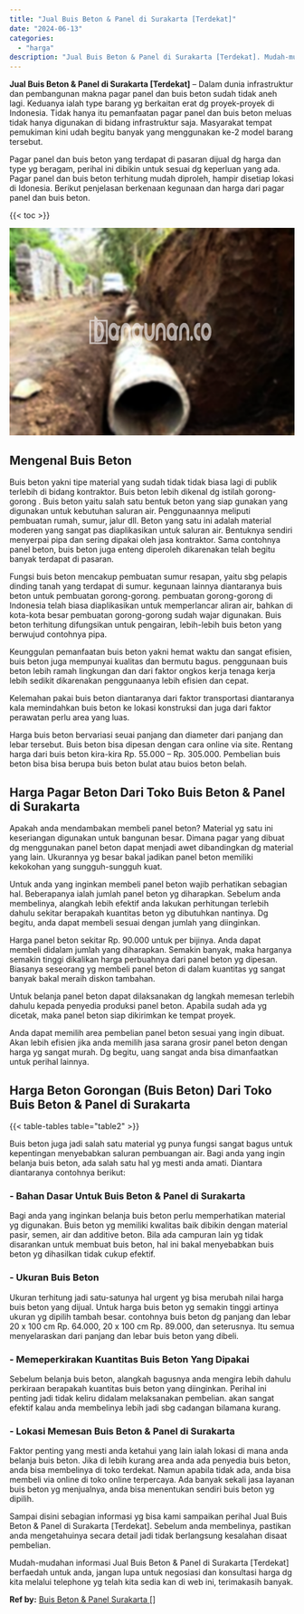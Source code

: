 ```yaml
---
title: "Jual Buis Beton & Panel di Surakarta [Terdekat]"
date: "2024-06-13"
categories: 
  - "harga"
description: "Jual Buis Beton & Panel di Surakarta [Terdekat]. Mudah-mudahan informasi Jual Buis Beton & Panel di Surakarta [Terdekat] berfaedah untuk anda, jangan lupa..."
---
```


**Jual Buis Beton & Panel di Surakarta \[Terdekat\]** – Dalam dunia infrastruktur dan pembangunan makna pagar panel dan buis beton sudah tidak aneh lagi. Keduanya ialah type barang yg berkaitan erat dg proyek-proyek di Indonesia. Tidak hanya itu pemanfaatan pagar panel dan buis beton meluas tidak hanya digunakan di bidang infrastruktur saja. Masyarakat tempat pemukiman kini udah begitu banyak yang menggunakan ke-2 model barang tersebut.

Pagar panel dan buis beton yang terdapat di pasaran dijual dg harga dan type yg beragam, perihal ini dibikin untuk sesuai dg keperluan yang ada. Pagar panel dan buis beton terhitung mudah diproleh, hampir disetiap lokasi di Idonesia. Berikut penjelasan berkenaan kegunaan dan harga dari pagar panel dan buis beton.

{{< toc >}}

![Jual Buis Beton & Panel di Surakarta [Terdekat]](/images/jual-panel-buis-beton-murah-14.png)

## Mengenal Buis Beton

Buis beton yakni tipe material yang sudah tidak tidak biasa lagi di publik terlebih di bidang kontraktor. Buis beton lebih dikenal dg istilah gorong-gorong . Buis beton yaitu salah satu bentuk beton yang siap gunakan yang digunakan untuk kebutuhan saluran air. Penggunaannya meliputi pembuatan rumah, sumur, jalur dll. Beton yang satu ini adalah material moderen yang sangat pas diaplikasikan untuk saluran air. Bentuknya sendiri menyerpai pipa dan sering dipakai oleh jasa kontraktor. Sama contohnya panel beton, buis beton juga enteng diperoleh dikarenakan telah begitu banyak terdapat di pasaran.

Fungsi buis beton mencakup pembuatan sumur resapan, yaitu sbg pelapis dinding tanah yang terdapat di sumur. kegunaan lainnya diantaranya buis beton untuk pembuatan gorong-gorong. pembuatan gorong-gorong di Indonesia telah biasa diaplikasikan untuk memperlancar aliran air, bahkan di kota-kota besar pembuatan gorong-gorong sudah wajar digunakan. Buis beton terhitung difungsikan untuk pengairan, lebih-lebih buis beton yang berwujud contohnya pipa.

Keunggulan pemanfaatan buis beton yakni hemat waktu dan sangat efisien, buis beton juga mempunyai kualitas dan bermutu bagus. penggunaan buis beton lebih ramah lingkungan dan dari faktor ongkos kerja tenaga kerja lebih sedikit dikarenakan penggunaanya lebih efisien dan cepat.

Kelemahan pakai buis beton diantaranya dari faktor transportasi diantaranya kala memindahkan buis beton ke lokasi konstruksi dan juga dari faktor perawatan perlu area yang luas.

Harga buis beton bervariasi seuai panjang dan diameter dari panjang dan lebar tersebut. Buis beton bisa dipesan dengan cara online via site. Rentang harga dari buis beton kira-kira Rp. 55.000 – Rp. 305.000. Pembelian buis beton bisa bisa berupa buis beton bulat atau buios beton belah.

## Harga Pagar Beton Dari Toko Buis Beton & Panel di Surakarta

Apakah anda mendambakan membeli panel beton? Material yg satu ini keseriangan digunakan untuk bangunan besar. Dimana pagar yang dibuat dg menggunakan panel beton dapat menjadi awet dibandingkan dg material yang lain. Ukurannya yg besar bakal jadikan panel beton memiliki kekokohan yang sungguh-sungguh kuat.

Untuk anda yang inginkan membeli panel beton wajib perhatikan sebagian hal. Beberapanya ialah jumlah panel beton yg diharapkan. Sebelum anda membelinya, alangkah lebih efektif anda lakukan perhitungan terlebih dahulu sekitar berapakah kuantitas beton yg dibutuhkan nantinya. Dg begitu, anda dapat membeli sesuai dengan jumlah yang diinginkan.

Harga panel beton sekitar Rp. 90.000 untuk per bijinya. Anda dapat membeli didalam jumlah yang diharapkan. Semakin banyak, maka harganya semakin tinggi dikalikan harga perbuahnya dari panel beton yg dipesan. Biasanya seseorang yg membeli panel beton di dalam kuantitas yg sangat banyak bakal meraih diskon tambahan.

Untuk belanja panel beton dapat dilaksanakan dg langkah memesan terlebih dahulu kepada penyedia produksi panel beton. Apabila sudah ada yg dicetak, maka panel beton siap dikirimkan ke tempat proyek.

Anda dapat memilih area pembelian panel beton sesuai yang ingin dibuat. Akan lebih efisien jika anda memilih jasa sarana grosir panel beton dengan harga yg sangat murah. Dg begitu, uang sangat anda bisa dimanfaatkan untuk perihal lainnya.

## Harga Beton Gorongan (Buis Beton) Dari Toko Buis Beton & Panel di Surakarta

{{< table-tables table="table2" >}}

Buis beton juga jadi salah satu material yg punya fungsi sangat bagus untuk kepentingan menyebabkan saluran pembuangan air. Bagi anda yang ingin belanja buis beton, ada salah satu hal yg mesti anda amati. Diantara diantaranya contohnya berikut:

### \- Bahan Dasar Untuk Buis Beton & Panel di Surakarta

Bagi anda yang inginkan belanja buis beton perlu memperhatikan material yg digunakan. Buis beton yg memiliki kwalitas baik dibikin dengan material pasir, semen, air dan additive beton. Bila ada campuran lain yg tidak disarankan untuk membuat buis beton, hal ini bakal menyebabkan buis beton yg dihasilkan tidak cukup efektif.

### \- Ukuran Buis Beton

Ukuran terhitung jadi satu-satunya hal urgent yg bisa merubah nilai harga buis beton yang dijual. Untuk harga buis beton yg semakin tinggi artinya ukuran yg dipilih tambah besar. contohnya buis beton dg panjang dan lebar 20 x 100 cm Rp. 64.000, 20 x 100 cm Rp. 89.000, dan seterusnya. Itu semua menyelaraskan dari panjang dan lebar buis beton yang dibeli.

### \- Memeperkirakan Kuantitas Buis Beton Yang Dipakai

Sebelum belanja buis beton, alangkah bagusnya anda mengira lebih dahulu perkiraan berapakah kuantitas buis beton yang diinginkan. Perihal ini penting jadi tidak keliru didalam melaksanakan pembelian. akan sangat efektif kalau anda membelinya lebih jadi sbg cadangan bilamana kurang.

### \- Lokasi Memesan Buis Beton & Panel di Surakarta

Faktor penting yang mesti anda ketahui yang lain ialah lokasi di mana anda belanja buis beton. Jika di lebih kurang area anda ada penyedia buis beton, anda bisa membelinya di toko terdekat. Namun apabila tidak ada, anda bisa membeli via online di toko online terpercaya. Ada banyak sekali jasa layanan buis beton yg menjualnya, anda bisa menentukan sendiri buis beton yg dipilih.

Sampai disini sebagian informasi yg bisa kami sampaikan perihal Jual Buis Beton & Panel di Surakarta \[Terdekat\]. Sebelum anda membelinya, pastikan anda mengetahuinya secara detail jadi tidak berlangsung kesalahan disaat pembelian.

Mudah-mudahan informasi Jual Buis Beton & Panel di Surakarta \[Terdekat\] berfaedah untuk anda, jangan lupa untuk negosiasi dan konsultasi harga dg kita melalui telephone yg telah kita sedia kan di web ini, terimakasih banyak.

**Ref by:** [Buis Beton & Panel Surakarta []](https://id.wikipedia.org/wiki/Buis)
